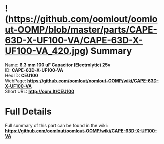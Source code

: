 
!(https://github.com/oomlout/oomlout-OOMP/blob/master/parts/CAPE-63D-X-UF100-VA/CAPE-63D-X-UF100-VA_420.jpg)
Summary
=================
  
Name: __6.3 mm 100 uF Capacitor (Electrolytic) 25v__    
ID: __CAPE-63D-X-UF100-VA__   
Hex ID: __CEU100__   
WebPage: __https://github.com/oomlout/oomlout-OOMP/wiki/CAPE-63D-X-UF100-VA__   
Short URL: __http://oom.lt/CEU100__   

Full Details
==========================
Full summary of this part can be found in the wiki:   
__https://github.com/oomlout/oomlout-OOMP/wiki/CAPE-63D-X-UF100-VA__    

